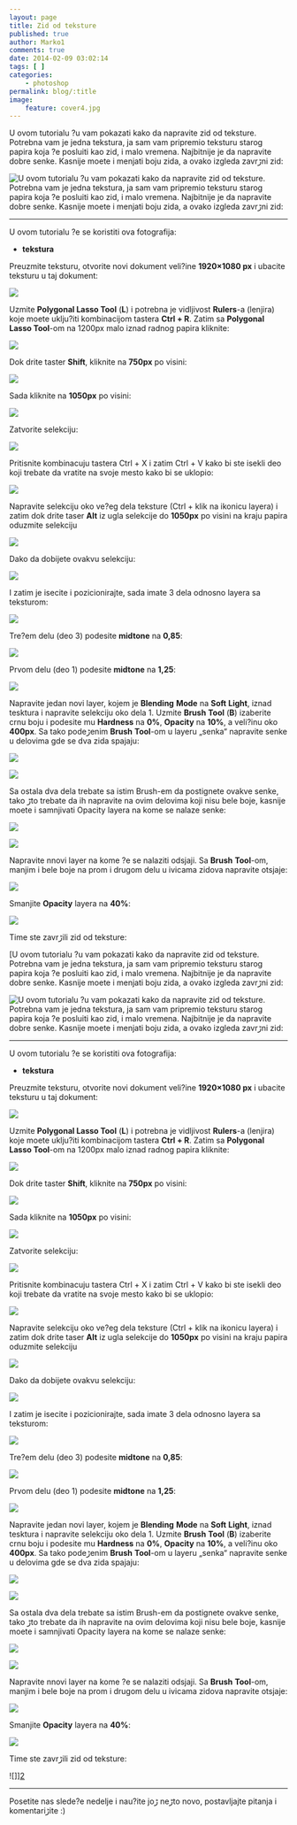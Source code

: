 ```yaml
---
layout: page
title: Zid od teksture
published: true
author: Marko1
comments: true
date: 2014-02-09 03:02:14
tags: [ ]
categories:
    - photoshop
permalink: blog/:title
image:
    feature: cover4.jpg
---
```

U ovom tutorialu ?u vam pokazati kako da napravite zid od teksture. Potrebna vam je jedna tekstura, ja sam vam pripremio teksturu starog papira koja ?e poslu‍iti kao zid, i malo vremena. Najbitnije je da napravite dobre senke. Kasnije mo‍ete i menjati boju zida, a ovako izgleda zavrڑni zid:
  
![U ovom tutorialu ?u vam pokazati kako da napravite zid od teksture. Potrebna vam je jedna tekstura, ja sam vam pripremio teksturu starog papira koja ?e poslu‍iti kao zid, i malo vremena. Najbitnije je da napravite dobre senke. Kasnije mo‍ete i menjati boju zida, a ovako izgleda zavrڑni zid:][2] 

* * *

U ovom tutorialu ?e se koristiti ova fotografija:

  * **tekstura**

Preuzmite teksturu, otvorite novi dokument veli?ine **1920&#215;1080 px** i ubacite teksturu u taj dokument:

![][3]

Uzmite **Polygonal Lasso Tool** (**L**) i potrebna je vidljivost **Rulers**-a (lenjira) koje mo‍ete uklju?iti kombinacijom tastera **Ctrl + R**. Zatim sa **Polygonal Lasso Tool**-om na 1200px malo iznad radnog papira kliknite:

![][4]

Dok dr‍ite taster **Shift**, kliknite na **750px** po visini:

![][5]

Sada kliknite na **1050px** po visini:

![][6]

Zatvorite selekciju:

![][7]

Pritisnite kombinacuju tastera Ctrl + X i zatim Ctrl + V kako bi ste isekli deo koji trebate da vratite na svoje mesto kako bi se uklopio:

![][8]

Napravite selekciju oko ve?eg dela teksture (Ctrl + klik na ikonicu layera) i zatim dok dr‍ite taser **Alt** iz ugla selekcije do **1050px** po visini na kraju papira oduzmite selekciju

![][9]

Dako da dobijete ovakvu selekciju:

![][10]

I zatim je isecite i pozicionirajte, sada imate 3 dela odnosno layera sa teksturom:

![][11]

Tre?em delu (deo 3) podesite **midtone** na **0,85**:

![][12]

Prvom delu (deo 1) podesite **midtone** na **1,25**:

![][13]

Napravite jedan novi layer, kojem je **Blending** **Mode** na **Soft** **Light**, iznad tesktura i napravite selekciju oko dela 1. Uzmite **Brush** **Tool** (**B**) izaberite crnu boju i podesite mu **Hardness** na **0%**, **Opacity** na **10%**, a veli?inu oko **400px**. Sa tako podeڑenim **Brush** **Tool**-om u layeru &#8222;senka&#8220; napravite senke u delovima gde se dva zida spajaju:

![][14]

![][15]

Sa ostala dva dela trebate sa istim Brush-em da postignete ovakve senke, tako ڑto trebate da ih napravite na ovim delovima koji nisu bele boje, kasnije mo‍ete i samnjivati Opacity layera na kome se nalaze senke:

![][16]

![][17]

Napravite nnovi layer na kome ?e se nalaziti odsjaji. Sa **Brush** **Tool**-om, manjim i bele boje na prom i drugom delu u ivicama zidova napravite otsjaje:

![][18]

Smanjite **Opacity** layera na **40%**:

![][19]

Time ste zavrڑili zid od teksture:

 [U ovom tutorialu ?u vam pokazati kako da napravite zid od teksture. Potrebna vam je jedna tekstura, ja sam vam pripremio teksturu starog papira koja ?e poslu‍iti kao zid, i malo vremena. Najbitnije je da napravite dobre senke. Kasnije mo‍ete i menjati boju zida, a ovako izgleda zavrڑni zid:
  
![U ovom tutorialu ?u vam pokazati kako da napravite zid od teksture. Potrebna vam je jedna tekstura, ja sam vam pripremio teksturu starog papira koja ?e poslu‍iti kao zid, i malo vremena. Najbitnije je da napravite dobre senke. Kasnije mo‍ete i menjati boju zida, a ovako izgleda zavrڑni zid:][2] 

* * *

U ovom tutorialu ?e se koristiti ova fotografija:

  * **tekstura**

Preuzmite teksturu, otvorite novi dokument veli?ine **1920&#215;1080 px** i ubacite teksturu u taj dokument:

![][3]

Uzmite **Polygonal Lasso Tool** (**L**) i potrebna je vidljivost **Rulers**-a (lenjira) koje mo‍ete uklju?iti kombinacijom tastera **Ctrl + R**. Zatim sa **Polygonal Lasso Tool**-om na 1200px malo iznad radnog papira kliknite:

![][4]

Dok dr‍ite taster **Shift**, kliknite na **750px** po visini:

![][5]

Sada kliknite na **1050px** po visini:

![][6]

Zatvorite selekciju:

![][7]

Pritisnite kombinacuju tastera Ctrl + X i zatim Ctrl + V kako bi ste isekli deo koji trebate da vratite na svoje mesto kako bi se uklopio:

![][8]

Napravite selekciju oko ve?eg dela teksture (Ctrl + klik na ikonicu layera) i zatim dok dr‍ite taser **Alt** iz ugla selekcije do **1050px** po visini na kraju papira oduzmite selekciju

![][9]

Dako da dobijete ovakvu selekciju:

![][10]

I zatim je isecite i pozicionirajte, sada imate 3 dela odnosno layera sa teksturom:

![][11]

Tre?em delu (deo 3) podesite **midtone** na **0,85**:

![][12]

Prvom delu (deo 1) podesite **midtone** na **1,25**:

![][13]

Napravite jedan novi layer, kojem je **Blending** **Mode** na **Soft** **Light**, iznad tesktura i napravite selekciju oko dela 1. Uzmite **Brush** **Tool** (**B**) izaberite crnu boju i podesite mu **Hardness** na **0%**, **Opacity** na **10%**, a veli?inu oko **400px**. Sa tako podeڑenim **Brush** **Tool**-om u layeru &#8222;senka&#8220; napravite senke u delovima gde se dva zida spajaju:

![][14]

![][15]

Sa ostala dva dela trebate sa istim Brush-em da postignete ovakve senke, tako ڑto trebate da ih napravite na ovim delovima koji nisu bele boje, kasnije mo‍ete i samnjivati Opacity layera na kome se nalaze senke:

![][16]

![][17]

Napravite nnovi layer na kome ?e se nalaziti odsjaji. Sa **Brush** **Tool**-om, manjim i bele boje na prom i drugom delu u ivicama zidova napravite otsjaje:

![][18]

Smanjite **Opacity** layera na **40%**:

![][19]

Time ste zavrڑili zid od teksture:

![]][2] 

* * *

Posetite nas slede?e nedelje i nau?ite joڑ neڑto novo, postavljajte pitanja i komentariڑite :)

 [1]: {{site.baseurl}}/images/post/uploads/2014/01/img17.jpg
 [2]: {{site.baseurl}}/images/post/uploads/2014/01/zid_od_teksture.jpg
 [3]: {{site.baseurl}}/images/post/uploads/2014/01/img002.jpg
 [4]: {{site.baseurl}}/images/post/uploads/2014/01/img012.jpg
 [5]: {{site.baseurl}}/images/post/uploads/2014/01/img022.jpg
 [6]: {{site.baseurl}}/images/post/uploads/2014/01/img032.jpg
 [7]: {{site.baseurl}}/images/post/uploads/2014/01/img042.jpg
 [8]: {{site.baseurl}}/images/post/uploads/2014/01/img052.jpg
 [9]: {{site.baseurl}}/images/post/uploads/2014/01/img062.jpg
 [10]: {{site.baseurl}}/images/post/uploads/2014/01/img072.jpg
 [11]: {{site.baseurl}}/images/post/uploads/2014/01/img081.jpg
 [12]: {{site.baseurl}}/images/post/uploads/2014/01/img091.jpg
 [13]: {{site.baseurl}}/images/post/uploads/2014/01/img101.jpg
 [14]: {{site.baseurl}}/images/post/uploads/2014/01/img111.jpg
 [15]: {{site.baseurl}}/images/post/uploads/2014/01/img121.jpg
 [16]: {{site.baseurl}}/images/post/uploads/2014/01/img131.jpg
 [17]: {{site.baseurl}}/images/post/uploads/2014/01/img141.jpg
 [18]: {{site.baseurl}}/images/post/uploads/2014/01/img15.jpg
 [19]: {{site.baseurl}}/images/post/uploads/2014/01/img16.jpg